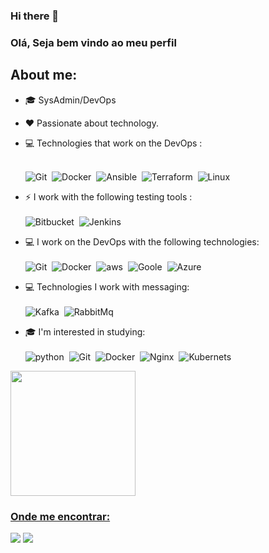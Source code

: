 ### Hi there 👋
### Olá, Seja bem vindo ao meu perfil 

## About me:
- 🎓 SysAdmin/DevOps
- ❤️ Passionate about technology.

- 💻 Technologies that work on the DevOps : <br> <br>
  
  ![Git](https://img.shields.io/badge/GitHub-100000?style=for-the-badge&logo=github&logoColor=white)&nbsp;
  ![Docker](https://img.shields.io/badge/-Docker-007ACC?style=flat&logoColor=fff&logo=docker)&nbsp;
  ![Ansible](https://img.shields.io/badge/Ansible-000000?style=for-the-badge&logo=Ansible&logoColor=white)&nbsp;
  ![Terraform](https://img.shields.io/badge/Terraform-7B42BC?style=for-the-badge&logo=terraform&logoColor=white)&nbsp;
  ![Linux](https://img.shields.io/badge/Linux-E34F26?style=for-the-badge&logo=linux&logoColor=black)&nbsp;
  
 - ⚡ I work with the following testing tools : <br> <br>
  ![Bitbucket](https://img.shields.io/badge/Bitbucket-330F63?style=for-the-badge&logo=bitbucket&logoColor=white)&nbsp;
  ![Jenkins](https://img.shields.io/badge/Jenkins-D33833?style=for-the-badge&logo=jenkins&logoColor=white)&nbsp;
  
 - 💻 I work on the DevOps with the following technologies:<br> <br>
 ![Git](https://img.shields.io/badge/GitHub-100000?style=for-the-badge&logo=github&logoColor=white)&nbsp;
 ![Docker](https://img.shields.io/badge/Docker-2496ED?style=for-the-badge&logo=docker&logoColor=white)&nbsp;
 ![aws](https://img.shields.io/badge/Amazon_AWS-232F3E?style=for-the-badge&logo=amazon-aws&logoColor=white)&nbsp;
 ![Goole](https://img.shields.io/badge/Google_Cloud-4285F4?style=for-the-badge&logo=google-cloud&logoColor=white)&nbsp;
 ![Azure](https://img.shields.io/badge/Microsoft_Azure-0089D6?style=for-the-badge&logo=microsoft-azure&logoColor=white)&nbsp;

 - 💻 Technologies I work with messaging: <br> <br>
  ![Kafka](https://img.shields.io/badge/-Kafka-ff0000?style=flat&logoColor=fff&logo=apachekafka)&nbsp;
  ![RabbitMq](https://img.shields.io/badge/-RabbitMQ-orange?style=flat&logoColor=fff&logo=rabbitmq)&nbsp;

 - 🎓 I'm interested in studying: <br> <br>
  ![python](https://img.shields.io/badge/Python-3776AB?style=for-the-badge&logo=python&logoColor=white)&nbsp;
  ![Git](https://img.shields.io/badge/GitHub-100000?style=for-the-badge&logo=github&logoColor=white)&nbsp;
  ![Docker](https://img.shields.io/badge/-Docker-007ACC?style=flat&logoColor=fff&logo=docker)&nbsp;
  ![Nginx](https://img.shields.io/badge/Nginx-009639?style=for-the-badge&logo=nginx&logoColor=white)&nbsp;
  ![Kubernets](https://img.shields.io/badge/Kubernetes-326DE6?style=for-the-badge&logo=kubernetes&logoColor=white)&nbsp;
  </div>
  <div>
    <a href="https://git.io/streak-stats">
    <img height="200px" src="https://github-readme-streak-stats.herokuapp.com/?user=jonas&theme=chartreuse-dark"/> 
     
  </div>

### Onde me encontrar:
<a href="https://www.linkedin.com/in/jonas-campos12//"><img src="https://img.shields.io/badge/linkedin-0077B5.svg?style=for-the-badge&logo=linkedin&logoColor=white"></a>
<a href="mailto:jonas.jesua@gmail.com"><img src="https://img.shields.io/badge/e‑mail-D14836.svg?style=for-the-badge&logo=GMail&logoColor=white"></a>
